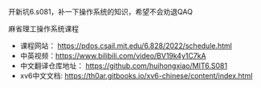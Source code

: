 开新坑6.s081，补一下操作系统的知识，希望不会劝退QAQ

麻省理工操作系统课程
- 课程网站： https://pdos.csail.mit.edu/6.828/2022/schedule.html
- 中英视频：https://www.bilibili.com/video/BV19k4y1C7kA
- 中文翻译仓库地址： https://github.com/huihongxiao/MIT6.S081
- xv6中文文档: https://th0ar.gitbooks.io/xv6-chinese/content/index.html